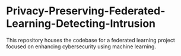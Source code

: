 # Privacy-Preserving-Federated-Learning-Detecting-Intrusion
This repository houses the codebase for a federated learning project focused on enhancing cybersecurity using machine learning. 
